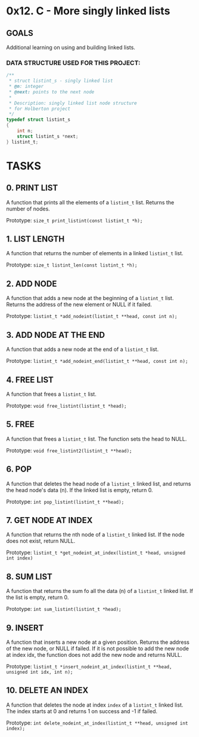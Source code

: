 # 0x12. C - More singly linked lists

## GOALS
Additional learning on using and building linked lists.

### DATA STRUCTURE USED FOR THIS PROJECT:

```c
/**
 * struct listint_s - singly linked list
 * @n: integer
 * @next: points to the next node
 *
 * Description: singly linked list node structure
 * for Holberton project
 */
typedef struct listint_s
{
    int n;
    struct listint_s *next;
} listint_t;
```

# TASKS

## 0. PRINT LIST
A function that prints all the elements of a `listint_t` list. Returns the number of nodes.

Prototype: `size_t print_listint(const listint_t *h);`

## 1. LIST LENGTH
A function that returns the number of elements in a linked `listint_t` list.

Prototype: `size_t listint_len(const listint_t *h);`

## 2. ADD NODE
A function that adds a new node at the beginning of a `listint_t` list. Returns the address of the new element or NULL if it failed.

Prototype: `listint_t *add_nodeint(listint_t **head, const int n);`

## 3. ADD NODE AT THE END
A function that adds a new node at the end of a `listint_t` list.

Prototype: `listint_t *add_nodeint_end(listint_t **head, const int n);`

## 4. FREE LIST
A function that frees a `listint_t` list.

Prototype: `void free_listint(listint_t *head);`

## 5. FREE
A function that frees a `listint_t` list. The function sets the head to NULL.

Prototype: `void free_listint2(listint_t **head);`

## 6. POP
A function that deletes the head node of a `listint_t` linked list, and returns the head node's data (n). If the linked list is empty, return 0.

Prototype: `int pop_listint(listint_t **head);`

## 7. GET NODE AT INDEX
A function that returns the nth node of a `listint_t` linked list. If the node does not exist, return NULL.

Prototype: `listint_t *get_nodeint_at_index(listint_t *head, unsigned int index)`

## 8. SUM LIST
A function that returns the sum fo all the data (n) of a `listint_t` linked list. If the list is empty, return 0.

Prototype: `int sum_listint(listint_t *head);`

## 9. INSERT
A function that inserts a new node at a given position. Returns the address of the new node, or NULL if failed. If it is not possible to add the new node at index idx, the function does not add the new node and returns NULL.

Prototype: `listint_t *insert_nodeint_at_index(listint_t **head, unsigned int idx, int n);`

## 10. DELETE AN INDEX
A function that deletes the node at index `index` of a `listint_t` linked list. The index starts at 0 and returns 1 on success and -1 if failed.

Prototype: `int delete_nodeint_at_index(listint_t **head, unsigned int index);`


